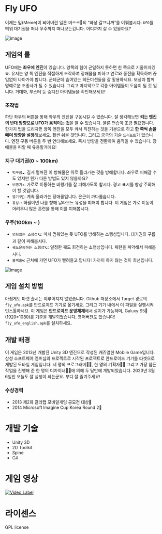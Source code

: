 # Fly UFO
이제는 밈(Meme)이 되어버린 일론 머스크🚀의 “화성 갈끄니까”를 이뤄봅시다. `UFO`를 띄워 대기권을 떠나 우주까지 떠나보는겁니다. 어디까지 갈 수 있을까요?


![image](https://user-images.githubusercontent.com/8960704/223038903-bdfd6f36-251e-4a03-8567-6a67934d6569.png)


## 게임의 룰
UFO에는 **좌우에 엔진**이 있습니다. 양쪽의 힘이 균일하지 못하면 한 쪽으로 기울어지겠죠. 유저는 양 쪽 엔진을 적절하게 조작하여 장애물을 피하고 연료와 동전을 획득하며 끊임없이 나아가야 합니다. 군데군데 숨어있는 히든미션들을 잘 활용하세요. 보상과 함께 명예로운 조종사가 될 수 있습니다. 그리고 마지막으로 각종 아이템들이 도움이 될 것 입니다. 거대화, 부스터 등 숨겨진 아이템들을 확인해보세요!

### 조작법
하단 좌우의 버튼을 통해 좌우의 엔진을 구동시킬 수 있습니다. 잘 생각해보면 **켜는 엔진의 반대 방향으로 UFO가 움직이는 것**을 알 수 있습니다. 물론 연습이 조금 필요합니다. 한가지 팁을 드리자면 양쪽 엔진을 모두 켜서 직진하는 것을 기본으로 하고 **한 쪽씩 손을 떼며 방향을 설정**해보세요. 훨씬 쉬울 것입니다. 그리고 궁극의 기술 `드리프트`가 있습니다. 엔진 구동 버튼을 두 번 연타해보세요. 즉시 방향을 전환하여 움직일 수 있습니다. 장애물을 피할 때 유용할거에요! 

### 지구 대기권(0 ~ 100km)
- `먹구름☁️`: 길게 펼쳐진 이 방해물은 위로 올라가는 것을 방해합니다. 좌우로 피해갈 수도 있지만 뭔가 다른 방법도 있지 않을까요?
- `비행기✈️`: 가로로 이동하는 비행기를 잘 피해가도록 합시다. 경고 표시를 항상 주의해야 할 것입니다.
- `열기구🎈`: 계속 올라가는 장애물입니다. 은근히 까다롭습니다.
- `유성☄️`: 하필이면 나를 향해 날라오느 유성을 피해야 합니다. 이 게임은 가로 이동이 어려우니 많은 훈련을 통해 이를 피해봅시다.

### 우주(100km ~ )
- `멈춰있는 소행성🪐`: 마치 멈춰있는 듯 UFO를 방해하는 소행성입니다. 대기권의 구름과 같이 피해봅시다.
- `궤도운동하는 소행성🪐`: 일정한 궤도 회전하는 소행성입니다. 패턴을 파악해서 피해봅시다.
- `블랙홀🌀`: 근처에 가면 UFO가 빨려들고 맙니다! 가까이 하지 않는 것이 최선입니다.


![image](https://user-images.githubusercontent.com/8960704/223045256-f21e262d-9f34-47b1-975b-d1c25e1bfe09.png)


## 게임 설치 방법
아쉽게도 마켓 출시는 이루어지지 않았습니다. Github 저장소에서 Target 경로의 `fly_ufo.apk`를 안드로이드 기기로 옮기세요. 그리고 기기 내에서 이 파일을 실행시켜 인스톨하세요. 이 게임은 **안드로이드 운영체제**에서 설치가 가능하며, Galuxy S5📱(1920*1080)를 기준을 개발되었습니다. 영어버전도 있습니다! `fly_ufo_english.apk`를 설치하세요.

## 개발 배경
이 게임은 2013년 개발된 Unity 3D 엔진으로 작성된 캐쥬얼한 Mobile Game입니다. 삼성 소프트웨어 멤버십의 프로젝트로 시작된 프로젝트로 안드로이드 기기를 타겟으로 개발된 모바일 게임입니다. 세 명의 프로그래머🧑‍💻, 한 명의 기획자🧑‍💼 그리고 가장 힘든 작업을 진행해 준 한 명의 디자이너👩‍🎨에 의해 두 달만에 개발되었습니다. 2023년 3월 6일인 오늘도 잘 실행이 되는군요. 부디 잘 즐겨주세요!

### 수상경력
- 2013 제2회 갈라랩 모바일게임 공모전 대상🎊
- 2014 Microsoft Imagine Cup Korea Round 2🎉

# 개발 기술
- Unity 3D
- 2D Toolkit
- Spine
- C#

# 게임 영상
[![Video Label](http://img.youtube.com/vi/z9FUXDoYJjE/0.jpg)](https://youtu.be/z9FUXDoYJjE?t=0s)


# 라이센스
GPL license
